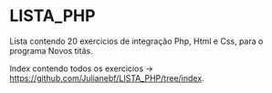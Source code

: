 # LISTA_PHP
Lista contendo 20 exercicios de integração Php, Html e Css, para o programa Novos titãs.

Index contendo todos os exercicios -> https://github.com/Julianebf/LISTA_PHP/tree/index.
